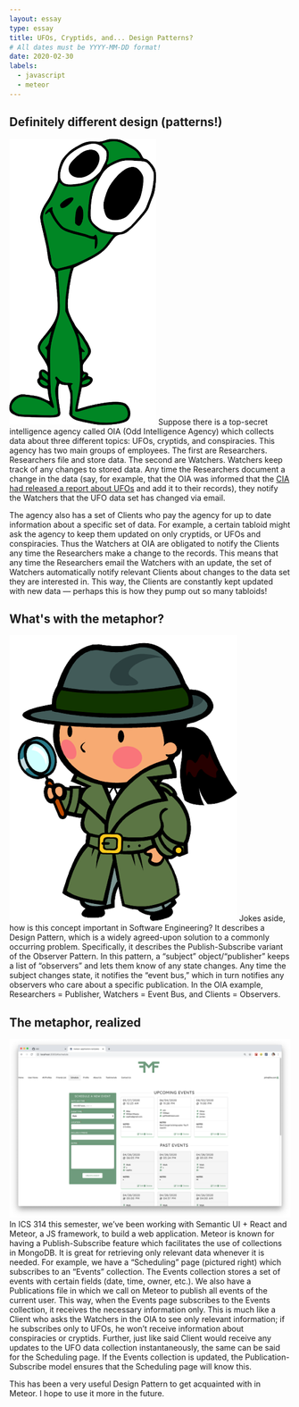 ```yaml
---
layout: essay
type: essay
title: UFOs, Cryptids, and... Design Patterns?
# All dates must be YYYY-MM-DD format!
date: 2020-02-30
labels:
  - javascript
  - meteor
---
```

## Definitely different design (patterns!)
<img class="ui small right floated image" src="../images/alien.png" alt="">
Suppose there is a top-secret intelligence agency called OIA (Odd Intelligence Agency) which collects data about three different topics: UFOs, cryptids, and conspiracies. This agency has two main groups of employees. The first are Researchers. Researchers file and store data. The second are Watchers. Watchers keep track of any changes to stored data. Any time the Researchers document a change in the data (say, for example, that the OIA was informed that the <a href="https://www.bbc.com/news/world-us-canada-52457805">CIA had released a report about UFOs</a> and add it to their records), they notify the Watchers that the UFO data set has changed via email. 

The agency also has a set of Clients who pay the agency for up to date information about a specific set of data. For example, a certain tabloid might ask the agency to keep them updated on only cryptids, or UFOs and conspiracies. Thus the Watchers at OIA are obligated to notify the Clients any time the Researchers make a change to the records. This means that any time the Researchers email the Watchers with an update, the set of Watchers automatically notify relevant Clients about changes to the data set they are interested in. This way, the Clients are constantly kept updated with new data — perhaps this is how they pump out so many tabloids!

## What's with the metaphor?
<img class="ui small left floated image" src="../images/observation.png" alt="">
Jokes aside, how is this concept important in Software Engineering? It describes a Design Pattern, which is a widely agreed-upon solution to a commonly occurring problem. Specifically, it describes the Publish-Subscribe variant of the Observer Pattern. In this pattern, a “subject” object/“publisher” keeps a list of “observers” and lets them know of any state changes. Any time the subject changes state, it notifies the “event bus,” which in turn notifies any observers who care about a specific publication. In the OIA example, Researchers = Publisher, Watchers = Event Bus, and Clients = Observers.


## The metaphor, realized
<img class="ui small left floated image" src="../images/schedule.png" alt="">
In ICS 314 this semester, we’ve been working with Semantic UI + React and Meteor, a JS framework, to build a web application. Meteor is known for having a Publish-Subscribe feature which facilitates the use of collections in MongoDB. It is great for retrieving only relevant data whenever it is needed. For example, we have a “Scheduling” page (pictured right) which subscribes to an “Events” collection. The Events collection stores a set of events with certain fields (date, time, owner, etc.). We also have a Publications file in which we call on Meteor to publish all events of the current user. This way, when the Events page subscribes to the Events collection, it receives the necessary information only. This is much like a Client who asks the Watchers in the OIA to see only relevant information; if he subscribes only to UFOs, he won’t receive information about conspiracies or cryptids. Further, just like said Client would receive any updates to the UFO data collection instantaneously, the same can be said for the Scheduling page. If the Events collection is updated, the Publication-Subscribe model ensures that the Scheduling page will know this.

This has been a very useful Design Pattern to get acquainted with in Meteor. I hope to use it more in the future.
